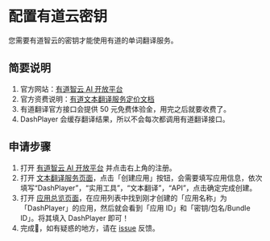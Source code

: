 
# 配置有道云密钥

您需要有道智云的密钥才能使用有道的单词翻译服务。

## 简要说明

1. 官方网站：[有道智云 AI 开放平台](http://ai.youdao.com/)
2. 官方资费说明：[有道文本翻译服务定价文档](https://ai.youdao.com/DOCSIRMA/html/trans/price/wbfy/index.html)
3. 有道翻译官方接口会提供 50 元免费体验金，用完之后就要收费了。
4. DashPlayer 会缓存翻译结果，所以不会每次都调用有道翻译接口。

## 申请步骤

1. 打开 [有道智云 AI 开放平台](http://ai.youdao.com) 并点击右上角的注册。
2. 打开 [文本翻译服务页面](https://ai.youdao.com/console/#/service-singleton/text-translation)，点击「创建应用」按钮，会需要填写应用信息，依次填写“DashPlayer”，“实用工具”，“文本翻译”，“API”，点击确定完成创建。
3. 打开 [应用总览页面](https://ai.youdao.com/console/#/app-overview)，在应用列表中找到刚才创建的「应用名称」为「DashPlayer」的应用，然后就会看到「应用 ID」和「密钥/包名/Bundle ID」。将其填入 DashPlayer 即可！
6. 完成🎉，如有疑惑的地方，请在 [issue](https://github.com/solidSpoon/DashPlayer/issues) 反馈。
